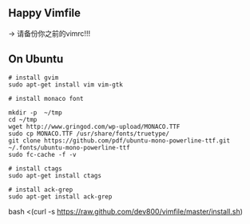 ## Happy Vimfile

-> 请备份你之前的vimrc!!!

## On Ubuntu

```
# install gvim
sudo apt-get install vim vim-gtk
```

```
# install monaco font

mkdir -p  ~/tmp
cd ~/tmp
wget http://www.gringod.com/wp-upload/MONACO.TTF
sudo cp MONACO.TTF /usr/share/fonts/truetype/
git clone https://github.com/pdf/ubuntu-mono-powerline-ttf.git ~/.fonts/ubuntu-mono-powerline-ttf
sudo fc-cache -f -v

# install ctags
sudo apt-get install ctags

# install ack-grep
sudo apt-get install ack-grep

```

bash <(curl -s https://raw.github.com/dev800/vimfile/master/install.sh)


